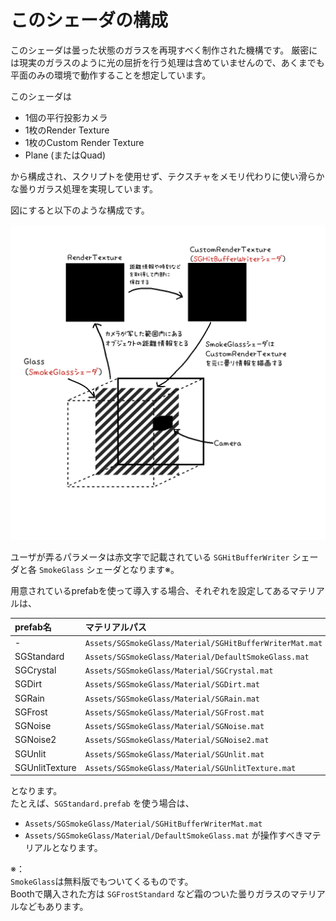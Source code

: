 ﻿# このシェーダの構成

このシェーダは曇った状態のガラスを再現すべく制作された機構です。
厳密には現実のガラスのように光の屈折を行う処理は含めていませんので、あくまでも平面のみの環境で動作することを想定しています。

このシェーダは

* 1個の平行投影カメラ
* 1枚のRender Texture
* 1枚のCustom Render Texture
* Plane (またはQuad)

から構成され、スクリプトを使用せず、テクスチャをメモリ代わりに使い滑らかな曇りガラス処理を実現しています。

図にすると以下のような構成です。

![sg_detail.png](images/sg_detail.png)

ユーザが弄るパラメータは赤文字で記載されている `SGHitBufferWriter` シェーダと各 `SmokeGlass` シェーダとなります※。

用意されているprefabを使って導入する場合、それぞれを設定してあるマテリアルは、

|prefab名|マテリアルパス|
|:--|:--|
|-|`Assets/SGSmokeGlass/Material/SGHitBufferWriterMat.mat`|
|SGStandard|`Assets/SGSmokeGlass/Material/DefaultSmokeGlass.mat`|
|SGCrystal|`Assets/SGSmokeGlass/Material/SGCrystal.mat`|
|SGDirt|`Assets/SGSmokeGlass/Material/SGDirt.mat`|
|SGRain|`Assets/SGSmokeGlass/Material/SGRain.mat`|
|SGFrost|`Assets/SGSmokeGlass/Material/SGFrost.mat`|
|SGNoise|`Assets/SGSmokeGlass/Material/SGNoise.mat`|
|SGNoise2|`Assets/SGSmokeGlass/Material/SGNoise2.mat`|
|SGUnlit|`Assets/SGSmokeGlass/Material/SGUnlit.mat`|
|SGUnlitTexture|`Assets/SGSmokeGlass/Material/SGUnlitTexture.mat`|

となります。<br>
たとえば、`SGStandard.prefab` を使う場合は、
* `Assets/SGSmokeGlass/Material/SGHitBufferWriterMat.mat`
* `Assets/SGSmokeGlass/Material/DefaultSmokeGlass.mat`
が操作すべきマテリアルとなります。

※：<br>
`SmokeGlass`は無料版でもついてくるものです。<br>
Boothで購入された方は `SGFrostStandard` など霜のついた曇りガラスのマテリアルなどもあります。